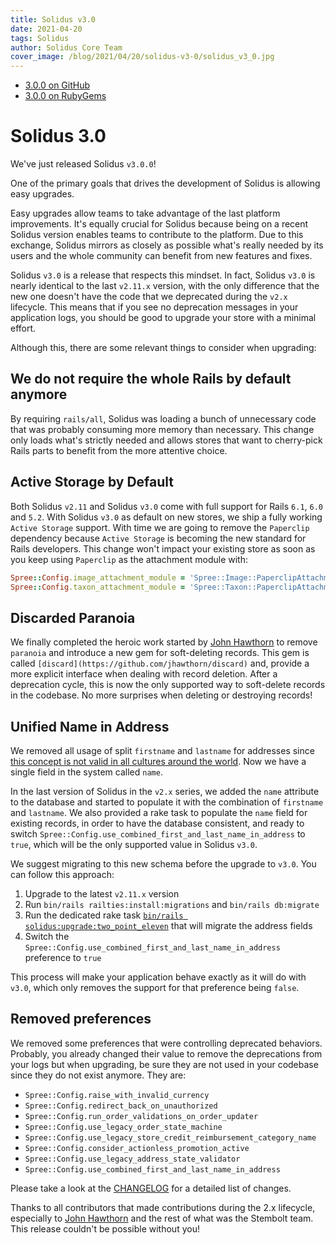 ```yaml
---
title: Solidus v3.0
date: 2021-04-20
tags: Solidus
author: Solidus Core Team
cover_image: /blog/2021/04/20/solidus-v3-0/solidus_v3_0.jpg
---
```


- <a class="button" href="https://github.com/solidusio/solidus/releases/tag/v3.0.0">3.0.0 on GitHub</a>
- <a class="button button-secondary" href="https://rubygems.org/gems/solidus/versions/3.0.0">3.0.0 on RubyGems</a>

# Solidus 3.0

We've just released Solidus `v3.0.0`!

One of the primary goals that drives the development of Solidus is allowing easy upgrades.

Easy upgrades allow teams to take advantage of the last platform improvements. It's equally crucial for Solidus because
being on a recent Solidus version enables teams to contribute to the platform. Due to this exchange, Solidus mirrors as
closely as possible what's really needed by its users and the whole community can benefit from new features and fixes.

Solidus `v3.0` is a release that respects this mindset. In fact, Solidus `v3.0` is nearly identical to the last `v2.11.x` version,
with the only difference that the new one doesn't have the code that we deprecated during the `v2.x` lifecycle. This means that if
you see no deprecation messages in your application logs, you should be good to upgrade your store with a minimal effort.

Although this, there are some relevant things to consider when upgrading:

## We do not require the whole Rails by default anymore

By requiring `rails/all`, Solidus was loading a bunch of unnecessary code that was probably consuming more memory than necessary.
This change only loads what's strictly needed and allows stores that want to cherry-pick Rails parts to benefit from the more
attentive choice.

## Active Storage by Default

Both Solidus `v2.11` and Solidus `v3.0` come with full support for Rails `6.1`, `6.0` and `5.2`. With Solidus `v3.0` as default on new stores,
we ship a fully working `Active Storage` support. With time we are going to remove the `Paperclip` dependency because `Active Storage` is
becoming the new standard for Rails developers. This change won't impact your existing store as soon as you keep using `Paperclip` as the
attachment module with:

```ruby
Spree::Config.image_attachment_module = 'Spree::Image::PaperclipAttachment'
Spree::Config.taxon_attachment_module = 'Spree::Taxon::PaperclipAttachment'
```

## Discarded Paranoia

We finally completed the heroic work started by [John Hawthorn](https://github.com/jhawthorn) to remove `paranoia` and introduce a new gem for
soft-deleting records. This gem is called `[discard](https://github.com/jhawthorn/discard)` and, provide a more explicit interface when dealing
with record deletion. After a deprecation cycle, this is now the only supported way to soft-delete records in the codebase. No more surprises when deleting or destroying records!

## Unified Name in Address

We removed all usage of split `firstname` and `lastname` for addresses since
[this concept is not valid in all cultures around the world](https://www.kalzumeus.com/2010/06/17/falsehoods-programmers-believe-about-names/).
Now we have a single field in the system called `name`.

In the last version of Solidus in the `v2.x` series, we added the `name` attribute to the database and started to populate it with the
combination of `firstname` and `lastname`. We also provided a rake task to populate the `name` field for existing records, in order to
have the database consistent, and ready to switch `Spree::Config.use_combined_first_and_last_name_in_address` to `true`, which will be
the only supported value in Solidus `v3.0`.

We suggest migrating to this new schema before the upgrade to `v3.0`. You can follow this approach:

1. Upgrade to the latest `v2.11.x` version
2. Run  `bin/rails railties:install:migrations` and `bin/rails db:migrate`
3. Run the dedicated rake task [`bin/rails solidus:upgrade:two_point_eleven`](https://github.com/solidusio/solidus/blob/09c53ee00ee25450e76b474d713934b087af2bed/core/lib/tasks/upgrade.rake) that will migrate the address fields
4. Switch the `Spree::Config.use_combined_first_and_last_name_in_address` preference to `true`

This process will make your application behave exactly as it will do with `v3.0`, which only removes the support for that preference being `false`.

## Removed preferences

We removed some preferences that were controlling deprecated behaviors. Probably, you already changed their value to remove the deprecations from your logs but when upgrading, be sure they are not used in your codebase since they do not exist anymore. They are:

- `Spree::Config.raise_with_invalid_currency`
- `Spree::Config.redirect_back_on_unauthorized`
- `Spree::Config.run_order_validations_on_order_updater`
- `Spree::Config.use_legacy_order_state_machine`
- `Spree::Config.use_legacy_store_credit_reimbursement_category_name`
- `Spree::Config.consider_actionless_promotion_active`
- `Spree::Config.use_legacy_address_state_validator`
- `Spree::Config.use_combined_first_and_last_name_in_address`

Please take a look at the [CHANGELOG](https://github.com/solidusio/solidus/blob/master/CHANGELOG.md) for a detailed list of changes.

Thanks to all contributors that made contributions during the 2.x lifecycle, especially to [John Hawthorn](https://github.com/jhawthorn)
and the rest of what was the Stembolt team. This release couldn't be possible without you!
